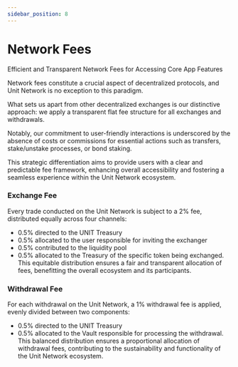 ```yaml
---
sidebar_position: 8
---
```


# Network Fees

Efficient and Transparent Network Fees for Accessing Core App Features

Network fees constitute a crucial aspect of decentralized protocols, and Unit Network is no exception to this paradigm.

What sets us apart from other decentralized exchanges is our distinctive approach: we apply a transparent flat fee structure for all exchanges and withdrawals.

Notably, our commitment to user-friendly interactions is underscored by the absence of costs or commissions for essential actions such as transfers, stake/unstake processes, or bond staking.

This strategic differentiation aims to provide users with a clear and predictable fee framework, enhancing overall accessibility and fostering a seamless experience within the Unit Network ecosystem.

### Exchange Fee

Every trade conducted on the Unit Network is subject to a 2% fee, distributed equally across four channels:

- 0.5% directed to the UNIT Treasury
- 0.5% allocated to the user responsible for inviting the exchanger
- 0.5% contributed to the liquidity pool
- 0.5% allocated to the Treasury of the specific token being exchanged. This equitable distribution ensures a fair and transparent allocation of fees, benefitting the overall ecosystem and its participants.

### Withdrawal Fee

For each withdrawal on the Unit Network, a 1% withdrawal fee is applied, evenly divided between two components:

- 0.5% directed to the UNIT Treasury
- 0.5% allocated to the Vault responsible for processing the withdrawal.
  This balanced distribution ensures a proportional allocation of withdrawal fees, contributing to the sustainability and functionality of the Unit Network ecosystem.
